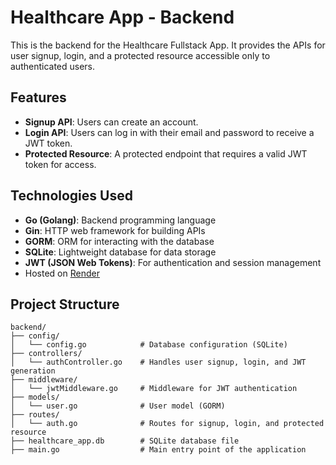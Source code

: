 # Healthcare App - Backend

This is the backend for the Healthcare Fullstack App. It provides the APIs for user signup, login, and a protected resource accessible only to authenticated users.

## Features

- **Signup API**: Users can create an account.
- **Login API**: Users can log in with their email and password to receive a JWT token.
- **Protected Resource**: A protected endpoint that requires a valid JWT token for access.

## Technologies Used

- **Go (Golang)**: Backend programming language
- **Gin**: HTTP web framework for building APIs
- **GORM**: ORM for interacting with the database
- **SQLite**: Lightweight database for data storage
- **JWT (JSON Web Tokens)**: For authentication and session management
- Hosted on [Render](https://render.com)

## Project Structure

```plaintext
backend/
├── config/
│   └── config.go            # Database configuration (SQLite)
├── controllers/
│   └── authController.go    # Handles user signup, login, and JWT generation
├── middleware/
│   └── jwtMiddleware.go     # Middleware for JWT authentication
├── models/
│   └── user.go              # User model (GORM)
├── routes/
│   └── auth.go              # Routes for signup, login, and protected resource
├── healthcare_app.db        # SQLite database file
├── main.go                  # Main entry point of the application
